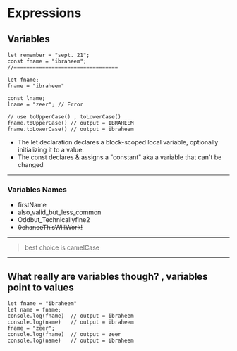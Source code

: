 # Expressions

## Variables
```
let remember = "sept. 21";
const fname = "ibraheem";
//=================================

let fname;
fname = "ibraheem"

const lname;
lname = "zeer"; // Error

// use toUpperCase() , toLowerCase()
fname.toUpperCase() // output = IBRAHEEM
fname.toLowerCase() // output = ibraheem
```
- The let declaration declares a block-scoped local variable, optionally initializing it to a value.
- The const declares & assigns a "constant" aka a variable that can't be changed
---
### Variables Names
- firstName
- also_valid_but_less_common
- Oddbut_Technicallyfine2
- <s>0chanceThisWillWork!</s>
---
> best choice is camelCase
---
**What really are variables though?** , variables point to values
---
```
let fname = "ibraheem"
let name = fname;
console.log(fname)  // output = ibraheem
console.log(name)   // output = ibraheem
fname = "zeer";
console.log(fname)  // output = zeer
console.log(name)   // output = ibraheem
```

